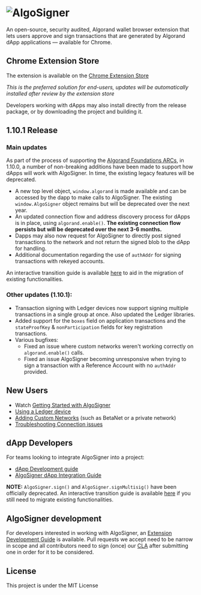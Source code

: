 # ![AlgoSigner](media/algosigner-wallet-banner-3.png)

An open-source, security audited, Algorand wallet browser extension that lets users approve and sign transactions that are generated by Algorand dApp applications — available for Chrome.

## Chrome Extension Store

The extension is available on the [Chrome Extension Store](https://chrome.google.com/webstore/detail/algosigner/kmmolakhbgdlpkjkcjkebenjheonagdm)

_This is the preferred solution for end-users, updates will be automatically installed after review by the extension store_

Developers working with dApps may also install directly from the release package, or by downloading the project and building it.

## 1.10.1 Release

### Main updates
As part of the process of supporting the [Algorand Foundations ARCs](https://arc.algorand.foundation/), in 1.10.0, a number of non-breaking additions have been made to support how dApps will work with AlgoSigner. In time, the existing legacy features will be deprecated. 

- A new top level object, `window.algorand` is made available and can be accessed by the dapp to make calls to AlgoSigner. The existing `window.AlgoSigner` object remains but will be deprecated over the next year. 
- An updated connection flow and address discovery process for dApps is in place, using `algorand.enable()`. **The existing connection flow persists but will be deprecated over the next 3-6 months.**
- Dapps may also now request for AlgoSigner to directly post signed transactions to the network and not return the signed blob to the dApp for handling. 
- Additional documentation regarding the use of `authAddr` for signing transactions with rekeyed accounts.

An interactive transition guide is available [here](https://purestake.github.io/algosigner-dapp-example/arcTransitionGuide.html) to aid in the migration of existing functionalities.

### Other updates (1.10.1):
- Transaction signing with Ledger devices now support signing multiple transactions in a single group at once. Also updated the Ledger libraries.
- Added support for the `boxes` field on application transactions and the `stateProofKey` & `nonParticipation` fields for key registration transactions.
- Various bugfixes:
  - Fixed an issue where custom networks weren't working correctly on `algorand.enable()` calls.
  - Fixed an issue AlgoSigner becoming unresponsive when trying to sign a transaction with a Reference Account with no `authAddr` provided.

## New Users

- Watch [Getting Started with AlgoSigner](https://youtu.be/tG-xzG8r770)
- [Using a Ledger device](docs/ledger.md)
- [Adding Custom Networks](docs/add-network.md) (such as BetaNet or a private network)
- [Troubleshooting Connection issues](docs/connection-issues.md)

## dApp Developers

For teams looking to integrate AlgoSigner into a project:

- [dApp Development guide](docs/dApp-guide.md)
- [AlgoSigner dApp Integration Guide](docs/dApp-integration.md)

**NOTE:** `AlgoSigner.sign()` and `AlgoSigner.signMultisig()` have been officially deprecated. An interactive transition guide is available [here](https://purestake.github.io/algosigner-dapp-example/v2/v1v2TransitionGuide.html) if you still need to migrate existing functionalities.


## AlgoSigner development

For developers interested in working with AlgoSigner, an [Extension Development Guide](docs/extension-developers.md) is available.
Pull requests we accept need to be narrow in scope and all contributors need to sign (once) our [CLA](https://github.com/PureStake/algosigner-cla/blob/main/CLA.md) after submitting one in order for it to be considered.

## License

This project is under the MIT License
